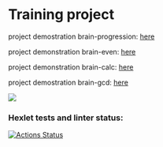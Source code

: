 # Training project
project demostration brain-progression: [here](https://asciinema.org/a/lTyWVFX8RN0xDsdndVg2kgkeO)

project demonstration brain-even: [here](https://asciinema.org/a/rZiHS72ZGewT6UtL03NsQWmWz)

project demonstration brain-calc: [here](https://asciinema.org/a/YkTzLo95nPuunW6c5fgvEcR9j)

project demostration brain-gcd: [here](https://asciinema.org/a/vqarDcBz7ChdhzylEBNAcyyXS)

<a href="https://codeclimate.com/github/prostojchelovek/python-project-49/maintainability"><img src="https://api.codeclimate.com/v1/badges/13f1b63f439da59c5253/maintainability" /></a>
### Hexlet tests and linter status:
[![Actions Status](https://github.com/prostojchelovek/python-project-49/actions/workflows/hexlet-check.yml/badge.svg)](https://github.com/prostojchelovek/python-project-49/actions)
